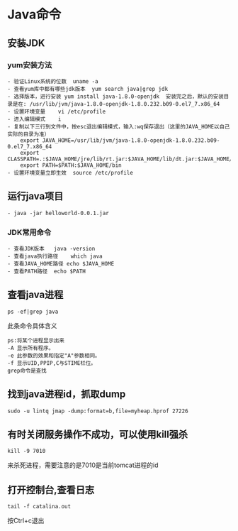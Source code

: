 # Java命令

## 安装JDK

### yum安装方法

    - 验证Linux系统的位数  uname -a
    - 查看yum库中都有哪些jdk版本  yum search java|grep jdk
    - 选择版本，进行安装 yum install java-1.8.0-openjdk  安装完之后，默认的安装目录是在: /usr/lib/jvm/java-1.8.0-openjdk-1.8.0.232.b09-0.el7_7.x86_64
    - 设置环境变量    vi /etc/profile
    - 进入编辑模式    i
    - 复制以下三行到文件中，按esc退出编辑模式，输入:wq保存退出（这里的JAVA_HOME以自己实际的目录为准）
        export JAVA_HOME=/usr/lib/jvm/java-1.8.0-openjdk-1.8.0.232.b09-0.el7_7.x86_64
        export CLASSPATH=.:$JAVA_HOME/jre/lib/rt.jar:$JAVA_HOME/lib/dt.jar:$JAVA_HOME/lib/tools.jar
        export PATH=$PATH:$JAVA_HOME/bin
    - 设置环境变量立即生效  source /etc/profile
    
## 运行java项目
  
    - java -jar helloworld-0.0.1.jar
    
### JDK常用命令

    - 查看JDK版本   java -version
    - 查看java执行路径    which java
    - 查看JAVA_HOME路径 echo $JAVA_HOME
    - 查看PATH路径  echo $PATH

## 查看java进程

    ps -ef|grep java

此条命令具体含义

    ps:将某个进程显示出来
    -A 显示所有程序。 
    -e 此参数的效果和指定"A"参数相同。
    -f 显示UID,PPIP,C与STIME栏位。 
    grep命令是查找

## 找到java进程id，抓取dump

    sudo -u lintq jmap -dump:format=b,file=myheap.hprof 27226

## 有时关闭服务操作不成功，可以使用kill强杀

    kill -9 7010
 
 来杀死进程，需要注意的是7010是当前tomcat进程的id 

## 打开控制台,查看日志

    tail -f catalina.out

按Ctrl+c退出